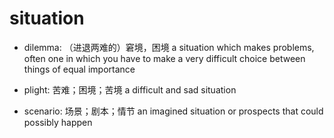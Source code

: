 # situation

- dilemma: （进退两难的）窘境，困境 a situation which makes problems, often one in which you have to make a very difficult choice between things of equal importance

- plight: 苦难；困境；苦境 a difficult and sad situation

- scenario: 场景；剧本；情节 an imagined situation or prospects that could possibly happen
